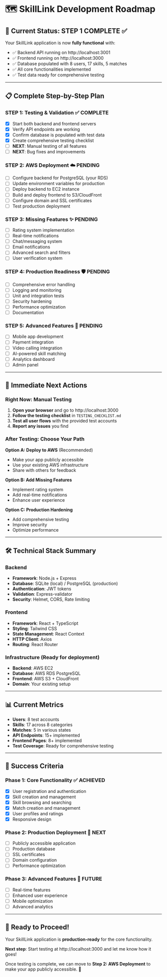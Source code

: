 # 🗺️ SkillLink Development Roadmap

## 🎯 **Current Status: STEP 1 COMPLETE** ✅

Your SkillLink application is now **fully functional** with:
- ✅ Backend API running on http://localhost:3001
- ✅ Frontend running on http://localhost:3000
- ✅ Database populated with 8 users, 17 skills, 5 matches
- ✅ All core functionalities implemented
- ✅ Test data ready for comprehensive testing

---

## 📋 **Complete Step-by-Step Plan**

### **STEP 1: Testing & Validation** ✅ **COMPLETE**
- [x] Start both backend and frontend servers
- [x] Verify API endpoints are working
- [x] Confirm database is populated with test data
- [x] Create comprehensive testing checklist
- [ ] **NEXT**: Manual testing of all features
- [ ] **NEXT**: Bug fixes and improvements

### **STEP 2: AWS Deployment** ☁️ **PENDING**
- [ ] Configure backend for PostgreSQL (your RDS)
- [ ] Update environment variables for production
- [ ] Deploy backend to EC2 instance
- [ ] Build and deploy frontend to S3/CloudFront
- [ ] Configure domain and SSL certificates
- [ ] Test production deployment

### **STEP 3: Missing Features** ✨ **PENDING**
- [ ] Rating system implementation
- [ ] Real-time notifications
- [ ] Chat/messaging system
- [ ] Email notifications
- [ ] Advanced search and filters
- [ ] User verification system

### **STEP 4: Production Readiness** 🛡️ **PENDING**
- [ ] Comprehensive error handling
- [ ] Logging and monitoring
- [ ] Unit and integration tests
- [ ] Security hardening
- [ ] Performance optimization
- [ ] Documentation

### **STEP 5: Advanced Features** 🚀 **PENDING**
- [ ] Mobile app development
- [ ] Payment integration
- [ ] Video calling integration
- [ ] AI-powered skill matching
- [ ] Analytics dashboard
- [ ] Admin panel

---

## 🎯 **Immediate Next Actions**

### **Right Now: Manual Testing**
1. **Open your browser** and go to http://localhost:3000
2. **Follow the testing checklist** in `TESTING_CHECKLIST.md`
3. **Test all user flows** with the provided test accounts
4. **Report any issues** you find

### **After Testing: Choose Your Path**

**Option A: Deploy to AWS** (Recommended)
- Make your app publicly accessible
- Use your existing AWS infrastructure
- Share with others for feedback

**Option B: Add Missing Features**
- Implement rating system
- Add real-time notifications
- Enhance user experience

**Option C: Production Hardening**
- Add comprehensive testing
- Improve security
- Optimize performance

---

## 🛠️ **Technical Stack Summary**

### **Backend**
- **Framework**: Node.js + Express
- **Database**: SQLite (local) / PostgreSQL (production)
- **Authentication**: JWT tokens
- **Validation**: Express-validator
- **Security**: Helmet, CORS, Rate limiting

### **Frontend**
- **Framework**: React + TypeScript
- **Styling**: Tailwind CSS
- **State Management**: React Context
- **HTTP Client**: Axios
- **Routing**: React Router

### **Infrastructure** (Ready for deployment)
- **Backend**: AWS EC2
- **Database**: AWS RDS PostgreSQL
- **Frontend**: AWS S3 + CloudFront
- **Domain**: Your existing setup

---

## 📊 **Current Metrics**

- **Users**: 8 test accounts
- **Skills**: 17 across 8 categories
- **Matches**: 5 in various states
- **API Endpoints**: 15+ implemented
- **Frontend Pages**: 8+ implemented
- **Test Coverage**: Ready for comprehensive testing

---

## 🎉 **Success Criteria**

### **Phase 1: Core Functionality** ✅ **ACHIEVED**
- [x] User registration and authentication
- [x] Skill creation and management
- [x] Skill browsing and searching
- [x] Match creation and management
- [x] User profiles and ratings
- [x] Responsive design

### **Phase 2: Production Deployment** 🎯 **NEXT**
- [ ] Publicly accessible application
- [ ] Production database
- [ ] SSL certificates
- [ ] Domain configuration
- [ ] Performance optimization

### **Phase 3: Advanced Features** 🚀 **FUTURE**
- [ ] Real-time features
- [ ] Enhanced user experience
- [ ] Mobile optimization
- [ ] Advanced analytics

---

## 🚀 **Ready to Proceed!**

Your SkillLink application is **production-ready** for the core functionality. 

**Next step**: Start testing at http://localhost:3000 and let me know how it goes!

Once testing is complete, we can move to **Step 2: AWS Deployment** to make your app publicly accessible. 🎯
